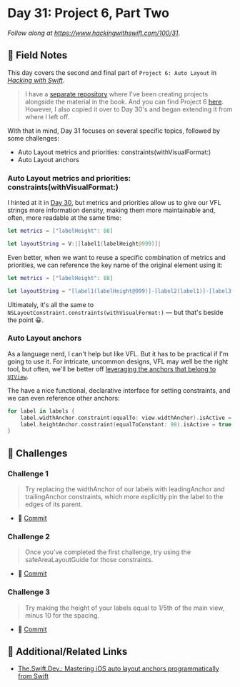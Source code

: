 # Day 31: Project 6, Part Two

_Follow along at https://www.hackingwithswift.com/100/31_.


## 📒 Field Notes

This day covers the second and final part of `Project 6: Auto Layout` in _[Hacking with Swift](https://www.hackingwithswift.com/read/6)_.

> I have a [separate repository](https://github.com/CypherPoet/book--hacking-with-swift) where I've been creating projects alongside the material in the book. And you can find Project 6 [here](https://github.com/CypherPoet/book--hacking-with-swift/tree/master/06-auto-layout). However, I also copied it over to Day 30's and began extending it from where I left off.

With that in mind, Day 31 focuses on several specific topics, followed by some challenges:

- Auto Layout metrics and priorities: constraints(withVisualFormat:)
- Auto Layout anchors


### Auto Layout metrics and priorities: constraints(withVisualFormat:)

I hinted at it in [Day 30](../day-030/README.md), but metrics and priorities allow us to give our VFL strings more information density, making them more maintainable and, often, more readable at the same time:

```swift
let metrics = ["labelHeight": 88]

let layoutString = V:|[label1(labelHeight@999)]|
```

Even better, when we want to reuse a specific combination of metrics and priorities, we can reference the key name of the original element using it:

```swift
let metrics = ["labelHeight": 88]

let layoutString = "[label1(labelHeight@999)]-[label2(label1)]-[label3(label1)]-[label4(label1)]-[label5(label1)]"
```

Ultimately, it's all the same to `NSLayoutConstraint.constraints(withVisualFormat:)` &mdash; but that's beside the point 😀.


### Auto Layout anchors

As a language nerd, I can't help but like VFL. But it has to be practical if I'm going to use it. For intricate, uncommon designs, VFL may well be the right tool, but often, we'll be better off [leveraging the anchors that belong to `UIView`](https://developer.apple.com/documentation/uikit/nslayoutanchor).


The have a nice functional, declarative interface for setting constraints, and we can even reference other anchors:

```swift
for label in labels {
    label.widthAnchor.constraint(equalTo: view.widthAnchor).isActive = true
    label.heightAnchor.constraint(equalToConstant: 88).isActive = true
}
```

## 🥅 Challenges


### Challenge 1

> Try replacing the widthAnchor of our labels with leadingAnchor and trailingAnchor constraints, which more explicitly pin the label to the edges of its parent.

- 🔗 [Commit](https://github.com/CypherPoet/100-days-of-swift/commit/dcaed9188d78989939baee4dfecb48998cec8347)


### Challenge 2

> Once you’ve completed the first challenge, try using the safeAreaLayoutGuide for those constraints.

- 🔗 [Commit](https://github.com/CypherPoet/100-days-of-swift/commit/937ee135037500cbbfb4ae004c7ae8c28a996dce)


### Challenge 3

> Try making the height of your labels equal to 1/5th of the main view, minus 10 for the spacing.

- 🔗 [Commit](https://github.com/CypherPoet/100-days-of-swift/commit/1d30fef0bdf83a3697094a119fa2df43ff92b956)



## 🔗 Additional/Related Links

- [The.Swift.Dev.: Mastering iOS auto layout anchors programmatically from Swift](https://theswiftdev.com/2018/06/14/mastering-ios-auto-layout-anchors-programmatically-from-swift/)
